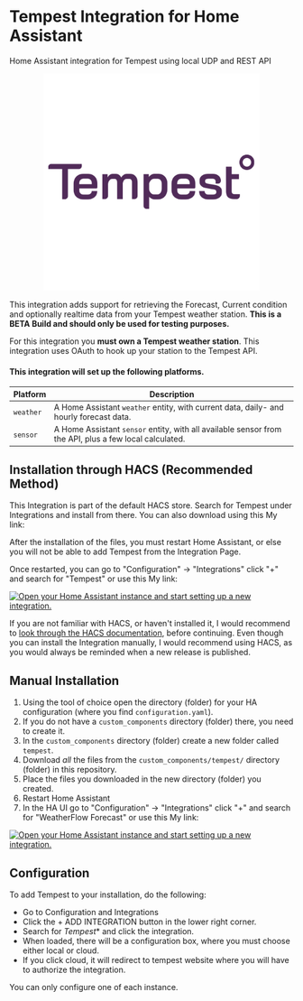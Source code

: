 # Tempest Integration for Home Assistant
Home Assistant integration for Tempest using local UDP and REST API

<p align="center">
  <img width="384" src="https://github.com/julianbow/TempestHomeAssistant/blob/master/images/logo@2x.png?raw=true">
</p>

This integration adds support for retrieving the Forecast, Current condition and optionally realtime data from your Tempest weather station. **This is a BETA Build and should only be used for testing purposes.**

For this integration you **must own a Tempest weather station**. This integration uses OAuth to hook up your station to the Tempest API.

#### This integration will set up the following platforms.

Platform | Description
-- | --
`weather` | A Home Assistant `weather` entity, with current data, daily- and hourly forecast data.
`sensor` | A Home Assistant `sensor` entity, with all available sensor from the API, plus a few local calculated.

## Installation through HACS (Recommended Method)

This Integration is part of the default HACS store. Search for Tempest under Integrations and install from there. You can also download using this My link:

After the installation of the files, you must restart Home Assistant, or else you will not be able to add Tempest from the Integration Page.

Once restarted, you can go to "Configuration" -> "Integrations" click "+" and search for "Tempest" or use this My link:

[![Open your Home Assistant instance and start setting up a new integration.](https://my.home-assistant.io/badges/config_flow_start.svg)](https://my.home-assistant.io/redirect/config_flow_start/?domain=tempest)

If you are not familiar with HACS, or haven't installed it, I would recommend to [look through the HACS documentation](https://hacs.xyz/), before continuing. Even though you can install the Integration manually, I would recommend using HACS, as you would always be reminded when a new release is published.

## Manual Installation

1. Using the tool of choice open the directory (folder) for your HA configuration (where you find `configuration.yaml`).
2. If you do not have a `custom_components` directory (folder) there, you need to create it.
3. In the `custom_components` directory (folder) create a new folder called `tempest`.
4. Download _all_ the files from the `custom_components/tempest/` directory (folder) in this repository.
5. Place the files you downloaded in the new directory (folder) you created.
6. Restart Home Assistant
7. In the HA UI go to "Configuration" -> "Integrations" click "+" and search for "WeatherFlow Forecast" or use this My link:

[![Open your Home Assistant instance and start setting up a new integration.](https://my.home-assistant.io/badges/config_flow_start.svg)](https://my.home-assistant.io/redirect/config_flow_start/?domain=weatherflow_forecast)

## Configuration

To add Tempest to your installation, do the following:

- Go to Configuration and Integrations
- Click the + ADD INTEGRATION button in the lower right corner.
- Search for *Tempest** and click the integration.
- When loaded, there will be a configuration box, where you must choose either local or cloud.
- If you click cloud, it will redirect to tempest website where you will have to authorize the integration.

You can only configure one of each instance.
